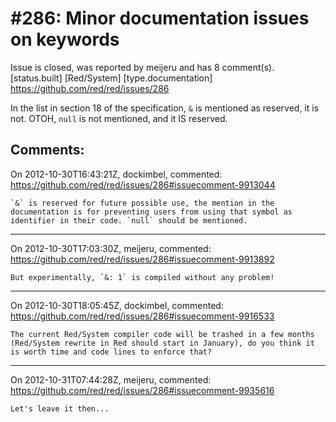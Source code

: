 
#286: Minor documentation issues on keywords
================================================================================
Issue is closed, was reported by meijeru and has 8 comment(s).
[status.built] [Red/System] [type.documentation]
<https://github.com/red/red/issues/286>

In the list in section 18 of the specification, `&` is mentioned as reserved, it is not. OTOH, `null` is not mentioned, and it IS reserved.



Comments:
--------------------------------------------------------------------------------

On 2012-10-30T16:43:21Z, dockimbel, commented:
<https://github.com/red/red/issues/286#issuecomment-9913044>

    `&` is reserved for future possible use, the mention in the documentation is for preventing users from using that symbol as identifier in their code. `null` should be mentioned.

--------------------------------------------------------------------------------

On 2012-10-30T17:03:30Z, meijeru, commented:
<https://github.com/red/red/issues/286#issuecomment-9913892>

    But experimentally, `&: 1` is compiled without any problem!

--------------------------------------------------------------------------------

On 2012-10-30T18:05:45Z, dockimbel, commented:
<https://github.com/red/red/issues/286#issuecomment-9916533>

    The current Red/System compiler code will be trashed in a few months (Red/System rewrite in Red should start in January), do you think it is worth time and code lines to enforce that?

--------------------------------------------------------------------------------

On 2012-10-31T07:44:28Z, meijeru, commented:
<https://github.com/red/red/issues/286#issuecomment-9935616>

    Let's leave it then...

